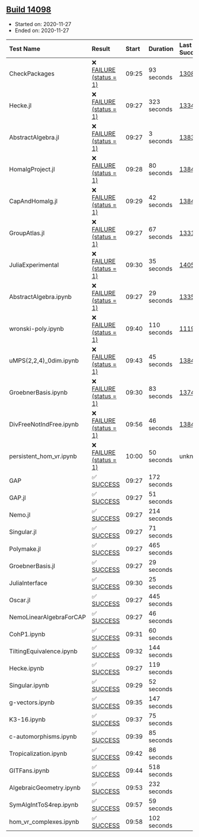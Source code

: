 ## [Build 14098](https://oscarci.mathematik.uni-kl.de/job/oscar/14098/)

* Started on: 2020-11-27
* Ended on: 2020-11-27

| Test Name    | Result | Start | Duration | Last Success | First Failure |
|:-------------|:-------|:------|:---------|:-------------|:--------------|
| CheckPackages | ❌ [FAILURE (status = 1)](https://oscarci.mathematik.uni-kl.de/job/oscar/14098/artifact/logs/build-14098/CheckPackages.log) | 09:25 | 93 seconds | [13085](https://oscarci.mathematik.uni-kl.de/job/oscar/13085/) | [13086](https://oscarci.mathematik.uni-kl.de/job/oscar/13086/) |
| Hecke.jl | ❌ [FAILURE (status = 1)](https://oscarci.mathematik.uni-kl.de/job/oscar/14098/artifact/logs/build-14098/Hecke.jl.log) | 09:27 | 323 seconds | [13341](https://oscarci.mathematik.uni-kl.de/job/oscar/13341/) | [13342](https://oscarci.mathematik.uni-kl.de/job/oscar/13342/) |
| AbstractAlgebra.jl | ❌ [FAILURE (status = 1)](https://oscarci.mathematik.uni-kl.de/job/oscar/14098/artifact/logs/build-14098/AbstractAlgebra.jl.log) | 09:27 | 3 seconds | [13837](https://oscarci.mathematik.uni-kl.de/job/oscar/13837/) | [13838](https://oscarci.mathematik.uni-kl.de/job/oscar/13838/) |
| HomalgProject.jl | ❌ [FAILURE (status = 1)](https://oscarci.mathematik.uni-kl.de/job/oscar/14098/artifact/logs/build-14098/HomalgProject.jl.log) | 09:28 | 80 seconds | [13845](https://oscarci.mathematik.uni-kl.de/job/oscar/13845/) | [13846](https://oscarci.mathematik.uni-kl.de/job/oscar/13846/) |
| CapAndHomalg.jl | ❌ [FAILURE (status = 1)](https://oscarci.mathematik.uni-kl.de/job/oscar/14098/artifact/logs/build-14098/CapAndHomalg.jl.log) | 09:29 | 42 seconds | [13845](https://oscarci.mathematik.uni-kl.de/job/oscar/13845/) | [13846](https://oscarci.mathematik.uni-kl.de/job/oscar/13846/) |
| GroupAtlas.jl | ❌ [FAILURE (status = 1)](https://oscarci.mathematik.uni-kl.de/job/oscar/14098/artifact/logs/build-14098/GroupAtlas.jl.log) | 09:27 | 67 seconds | [13311](https://oscarci.mathematik.uni-kl.de/job/oscar/13311/) | [13312](https://oscarci.mathematik.uni-kl.de/job/oscar/13312/) |
| JuliaExperimental | ❌ [FAILURE (status = 1)](https://oscarci.mathematik.uni-kl.de/job/oscar/14098/artifact/logs/build-14098/JuliaExperimental.log) | 09:30 | 35 seconds | [14052](https://oscarci.mathematik.uni-kl.de/job/oscar/14052/) | [14053](https://oscarci.mathematik.uni-kl.de/job/oscar/14053/) |
| AbstractAlgebra.ipynb | ❌ [FAILURE (status = 1)](https://oscarci.mathematik.uni-kl.de/job/oscar/14098/artifact/logs/build-14098/AbstractAlgebra.ipynb.log) | 09:27 | 29 seconds | [13355](https://oscarci.mathematik.uni-kl.de/job/oscar/13355/) | [13356](https://oscarci.mathematik.uni-kl.de/job/oscar/13356/) |
| wronski-poly.ipynb | ❌ [FAILURE (status = 1)](https://oscarci.mathematik.uni-kl.de/job/oscar/14098/artifact/logs/build-14098/wronski-poly.ipynb.log) | 09:40 | 110 seconds | [11192](https://oscarci.mathematik.uni-kl.de/job/oscar/11192/) | [11193](https://oscarci.mathematik.uni-kl.de/job/oscar/11193/) |
| uMPS(2,2,4)_0dim.ipynb | ❌ [FAILURE (status = 1)](https://oscarci.mathematik.uni-kl.de/job/oscar/14098/artifact/logs/build-14098/uMPS-2-2-4-_0dim.ipynb.log) | 09:43 | 45 seconds | [13841](https://oscarci.mathematik.uni-kl.de/job/oscar/13841/) | [13842](https://oscarci.mathematik.uni-kl.de/job/oscar/13842/) |
| GroebnerBasis.ipynb | ❌ [FAILURE (status = 1)](https://oscarci.mathematik.uni-kl.de/job/oscar/14098/artifact/logs/build-14098/GroebnerBasis.ipynb.log) | 09:30 | 83 seconds | [13748](https://oscarci.mathematik.uni-kl.de/job/oscar/13748/) | [13749](https://oscarci.mathematik.uni-kl.de/job/oscar/13749/) |
| DivFreeNotIndFree.ipynb | ❌ [FAILURE (status = 1)](https://oscarci.mathematik.uni-kl.de/job/oscar/14098/artifact/logs/build-14098/DivFreeNotIndFree.ipynb.log) | 09:56 | 46 seconds | [13845](https://oscarci.mathematik.uni-kl.de/job/oscar/13845/) | [13846](https://oscarci.mathematik.uni-kl.de/job/oscar/13846/) |
| persistent_hom_vr.ipynb | ❌ [FAILURE (status = 1)](https://oscarci.mathematik.uni-kl.de/job/oscar/14098/artifact/logs/build-14098/persistent_hom_vr.ipynb.log) | 10:00 | 50 seconds | unknown | unknown |
| GAP | ✅ [SUCCESS](https://oscarci.mathematik.uni-kl.de/job/oscar/14098/artifact/logs/build-14098/GAP.log) | 09:27 | 172 seconds |  |  |
| GAP.jl | ✅ [SUCCESS](https://oscarci.mathematik.uni-kl.de/job/oscar/14098/artifact/logs/build-14098/GAP.jl.log) | 09:27 | 51 seconds |  |  |
| Nemo.jl | ✅ [SUCCESS](https://oscarci.mathematik.uni-kl.de/job/oscar/14098/artifact/logs/build-14098/Nemo.jl.log) | 09:27 | 214 seconds |  |  |
| Singular.jl | ✅ [SUCCESS](https://oscarci.mathematik.uni-kl.de/job/oscar/14098/artifact/logs/build-14098/Singular.jl.log) | 09:27 | 71 seconds |  |  |
| Polymake.jl | ✅ [SUCCESS](https://oscarci.mathematik.uni-kl.de/job/oscar/14098/artifact/logs/build-14098/Polymake.jl.log) | 09:27 | 465 seconds |  |  |
| GroebnerBasis.jl | ✅ [SUCCESS](https://oscarci.mathematik.uni-kl.de/job/oscar/14098/artifact/logs/build-14098/GroebnerBasis.jl.log) | 09:27 | 29 seconds |  |  |
| JuliaInterface | ✅ [SUCCESS](https://oscarci.mathematik.uni-kl.de/job/oscar/14098/artifact/logs/build-14098/JuliaInterface.log) | 09:30 | 25 seconds |  |  |
| Oscar.jl | ✅ [SUCCESS](https://oscarci.mathematik.uni-kl.de/job/oscar/14098/artifact/logs/build-14098/Oscar.jl.log) | 09:27 | 445 seconds |  |  |
| NemoLinearAlgebraForCAP | ✅ [SUCCESS](https://oscarci.mathematik.uni-kl.de/job/oscar/14098/artifact/logs/build-14098/NemoLinearAlgebraForCAP.log) | 09:27 | 46 seconds |  |  |
| CohP1.ipynb | ✅ [SUCCESS](https://oscarci.mathematik.uni-kl.de/job/oscar/14098/artifact/logs/build-14098/CohP1.ipynb.log) | 09:31 | 60 seconds |  |  |
| TiltingEquivalence.ipynb | ✅ [SUCCESS](https://oscarci.mathematik.uni-kl.de/job/oscar/14098/artifact/logs/build-14098/TiltingEquivalence.ipynb.log) | 09:32 | 144 seconds |  |  |
| Hecke.ipynb | ✅ [SUCCESS](https://oscarci.mathematik.uni-kl.de/job/oscar/14098/artifact/logs/build-14098/Hecke.ipynb.log) | 09:27 | 119 seconds |  |  |
| Singular.ipynb | ✅ [SUCCESS](https://oscarci.mathematik.uni-kl.de/job/oscar/14098/artifact/logs/build-14098/Singular.ipynb.log) | 09:29 | 52 seconds |  |  |
| g-vectors.ipynb | ✅ [SUCCESS](https://oscarci.mathematik.uni-kl.de/job/oscar/14098/artifact/logs/build-14098/g-vectors.ipynb.log) | 09:35 | 147 seconds |  |  |
| K3-16.ipynb | ✅ [SUCCESS](https://oscarci.mathematik.uni-kl.de/job/oscar/14098/artifact/logs/build-14098/K3-16.ipynb.log) | 09:37 | 75 seconds |  |  |
| c-automorphisms.ipynb | ✅ [SUCCESS](https://oscarci.mathematik.uni-kl.de/job/oscar/14098/artifact/logs/build-14098/c-automorphisms.ipynb.log) | 09:39 | 85 seconds |  |  |
| Tropicalization.ipynb | ✅ [SUCCESS](https://oscarci.mathematik.uni-kl.de/job/oscar/14098/artifact/logs/build-14098/Tropicalization.ipynb.log) | 09:42 | 86 seconds |  |  |
| GITFans.ipynb | ✅ [SUCCESS](https://oscarci.mathematik.uni-kl.de/job/oscar/14098/artifact/logs/build-14098/GITFans.ipynb.log) | 09:44 | 518 seconds |  |  |
| AlgebraicGeometry.ipynb | ✅ [SUCCESS](https://oscarci.mathematik.uni-kl.de/job/oscar/14098/artifact/logs/build-14098/AlgebraicGeometry.ipynb.log) | 09:53 | 232 seconds |  |  |
| SymAlgIntToS4rep.ipynb | ✅ [SUCCESS](https://oscarci.mathematik.uni-kl.de/job/oscar/14098/artifact/logs/build-14098/SymAlgIntToS4rep.ipynb.log) | 09:57 | 59 seconds |  |  |
| hom_vr_complexes.ipynb | ✅ [SUCCESS](https://oscarci.mathematik.uni-kl.de/job/oscar/14098/artifact/logs/build-14098/hom_vr_complexes.ipynb.log) | 09:58 | 102 seconds |  |  |
